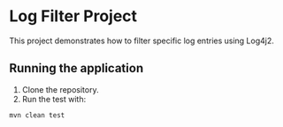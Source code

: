 # Log Filter Project

This project demonstrates how to filter specific log entries using Log4j2.

## Running the application

1. Clone the repository.
2. Run the test with:

```sh
mvn clean test
